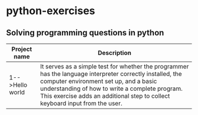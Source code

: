 # python-exercises
## Solving programming questions in python

| Project name       | Description
| ----------------   | ---------------|
1-->Hello world|  It serves as a simple test for whether the programmer has the language interpreter correctly installed, the computer environment set up, and a basic understanding of how to write a complete program. This exercise adds an additional step to collect keyboard input from the user.  |
